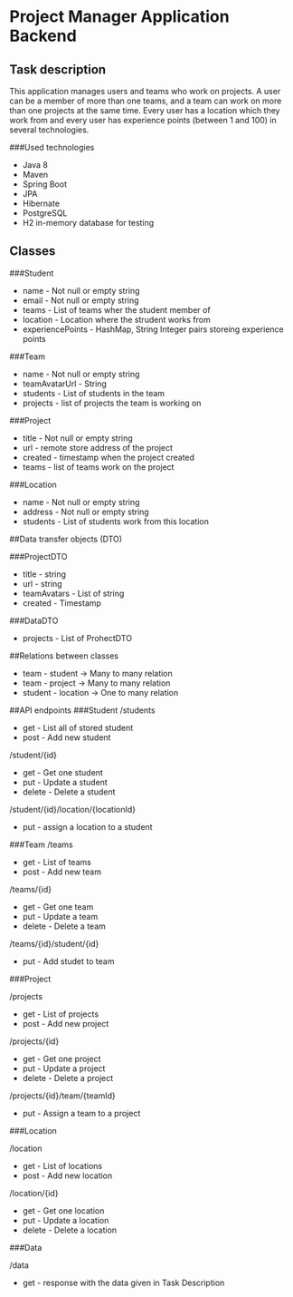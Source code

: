 # Project Manager Application Backend

## Task description

This application manages users and teams who work on projects. A user can be a member of more than one
teams, and a team can work on more than one projects at the same time. Every user has a location which they work from and every user has experience points (between 1 and 100) in several technologies.

###Used technologies

* Java 8
* Maven
* Spring Boot
* JPA
* Hibernate
* PostgreSQL
* H2 in-memory database for testing


## Classes

###Student


* name - Not null or empty string
* email - Not null or empty string
* teams - List of teams wher the student member of
* location - Location where the strudent works from
* experiencePoints - HashMap, String Integer pairs storeing experience points


###Team


* name - Not null or empty string
* teamAvatarUrl - String
* students - List of students in the team
* projects - list of projects the team is working on


###Project

* title - Not null or empty string
* url - remote store address of the project
* created - timestamp when the project created
* teams - list of teams work on the project


###Location

* name - Not null or empty string
* address - Not null or empty string
* students - List of students work from this location


##Data transfer objects (DTO)

###ProjectDTO

* title - string
* url - string
* teamAvatars - List of string
* created - Timestamp

###DataDTO

* projects - List of ProhectDTO


##Relations between classes

* team - student -> Many to many relation
* team - project -> Many to many relation
* student - location -> One to many relation

##API endpoints
###Student
/students

* get - List all of stored student
* post - Add new student

/student/{id}

* get - Get one student
* put - Update a student
* delete - Delete a student

/student/{id}/location/{locationId}

* put - assign a location to a student

###Team
/teams

* get - List of teams
* post - Add new team

/teams/{id}

* get - Get one team
* put - Update a team
* delete - Delete a team

/teams/{id}/student/{id}

* put - Add studet to team

###Project

/projects

* get - List of projects
* post - Add new project

/projects/{id}

* get - Get one project
* put - Update a project
* delete - Delete a project

/projects/{id}/team/{teamId}

* put - Assign a team to a project

###Location

/location

* get - List of locations
* post - Add new location

/location/{id}

* get - Get one location
* put - Update a location
* delete - Delete a location


###Data

/data

* get - response with the data given in Task Description

